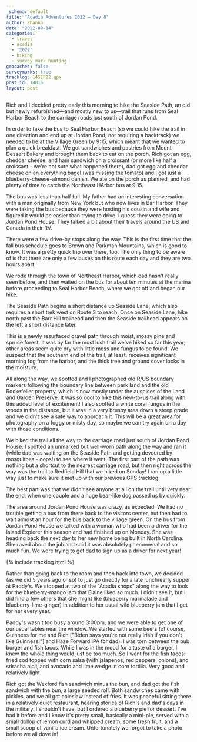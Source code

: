 ```yaml
---
_schema: default
title: "Acadia Adventures 2022 – Day 8"
author: Zhanna
date: "2022-09-14"
categories: 
  - travel
  - acadia
  - '2022'
  - hiking
  - survey mark hunting
geocaches: false
surveymarks: true
tracklog: 14SEP22.gpx
post_id: 14016
layout: post  
---
```


Rich and I decided pretty early this morning to hike the Seaside Path, an old but newly refurbished—and mostly new to us—trail that runs from Seal Harbor Beach to the carriage roads just south of Jordan Pond. 

In order to take the bus to Seal Harbor Beach (so we could hike the trail in one direction and end up at Jordan Pond, not requiring a backtrack) we needed to be at the Village Green by 9:15, which meant that we wanted to plan a quick breakfast. We got sandwiches and pastries from Mount Dessert Bakery and brought them back to eat on the porch. Rich got an egg, cheddar cheese, and ham sandwich on a croissant (or more like half a croissant - we're not sure what happened there), dad got egg and cheddar cheese on an everything bagel (was missing the tomato) and I got just a blueberry-cheese-almond danish. We ate on the porch as planned, and had plenty of time to catch the Northeast HArbor bus at 9:15.

The bus was less than half full. My father had an interesting conversation with a man originally from New York but who now lives in Bar Harbor. They were taking the bus because they were hosting his cousin and wife and figured it would be easier than trying to drive. I guess they were going to Jordan Pond House. They talked a bit about their travels around the US and Canada in their RV. 

There were a few drive-by stops along the way. This is the first time that the fall bus schedule goes to Brown and Parkman Mountains, which is good to know. It was a pretty quick trip over there, too. The only thing to be aware of is that there are only a few buses on this route each day and they are two hours apart. 

We rode through the town of Northeast Harbor, which dad hasn't really seen before, and then waited on the bus for about ten minutes at the marina before proceeding to Seal Harbor Beach, where we got off and began our hike.

The Seaside Path begins a short distance up Seaside Lane, which also requires a short trek west on Route 3 to reach. Once on Seaside Lane, hike north past the Barr Hill trailhead and then the Seaside trailhead appears on the left a short distance later.

This is a newly resurfaced gravel path through moist, mossy pine and spruce forest. It was by far the most lush trail we've hiked so far this year; other areas seem quite dry with little moss and fungus to be found. We suspect that the southern end of the trail, at least, receives significant morning fog from the harbor, and the thick tree and ground cover locks in the moisture. 

All along the way, we spotted and I photographed old R/US boundary markers following the boundary line between park land and the old Rockefeller property, which is now mostly under the auspices of the Land and Garden Preserve. It was so cool to hike this new-to-us trail along with this added level of excitement! I also spotted a white coral fungus in the woods in the distance, but it was in a very brushy area down a steep grade and we didn't see a safe way to approach it. This will be a great area for photography on a foggy or misty day, so maybe we can try again on a day with those conditions.

We hiked the trail all the way to the carriage road just south of Jordan Pond House. I spotted an unmarked but well-worn path along the way and ran it (while dad was waiting on the Seaside Path and getting devoured by mosquitoes - oops!) to see where it went. The first part of the path was nothing but a shortcut to the nearest carriage road, but then right across the way was the trail to Redfield Hill that we hiked on Sunday! I ran up a little way just to make sure it met up with our previous GPS tracklog.

The best part was that we didn't see anyone at all on the trail until very near the end, when one couple and a huge bear-like dog passed us by quickly. 

The area around Jordan Pond House was crazy, as expected. We had no trouble getting a bus from there back to the visitors center, but then had to wait almost an hour for the bus back to the village green. On the bus from Jordan Pond House we talked with a woman who had been a driver for the Island Explorer this season and had finished up on Monday. She was heading back the next day to her new home being built in North Carolina. She raved about the job and said it was absolutely phenomenal and so much fun. We were trying to get dad to sign up as a driver for next year!

{% include tracklog.html %}

Rather than going back to the room and then back into town, we decided (as we did 5 years ago or so) to just go directly for a late lunch/early supper at Paddy's. We stopped at two of the "Acadia shops" along the way to look for the blueberry-mango jam that Elaine liked so much. I didn't see it, but I did find a few others that she might like (blueberry marmalade and blueberry-lime-ginger) in addition to her usual wild blueberry jam that I get for her every year.

Paddy's wasn't too busy around 3:00pm, and we were able to get one of our usual tables near the window. We started with some beers (of course, Guinness for me and Rich ["Biden says you're not really Irish if you don't like Guinness!"] and Haze Forward IPA for dad). I was torn between the pub burger and fish tacos. While I was in the mood for a taste of a burger, I knew the whole thing would just be too much. So I went for the fish tacos: fried cod topped with corn salsa (with jalapenos, red peppers, onions), and sriracha aioli, and avocado and lime wedge in corn tortilla. Very good and relatively light. 

Rich got the Wexford fish sandwich minus the bun, and dad got the fish sandwich with the bun, a large seeded roll. Both sandwiches came with pickles, and we all got coleslaw instead of fries. It was peaceful sitting there in a relatively quiet restaurant, hearing stories of Rich's and dad's days in the military. I shouldn't have, but I ordered a blueberry pie for dessert. I've had it before and I know it's pretty small, basically a mini-pie, served with a small dollop of lemon curd and whipped cream, some fresh fruit, and a small scoop of vanilla ice cream. Unfortunately we forgot to take a photo before we all dove in!
